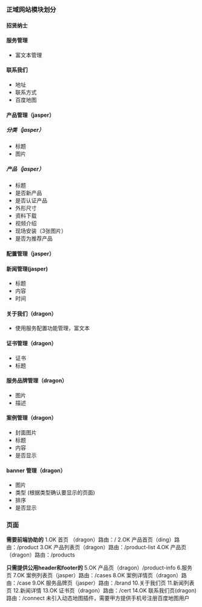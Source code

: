### 正域网站模块划分

#### 招贤纳士

#### 服务管理
- 富文本管理

#### 联系我们
- 地址
- 联系方式
- 百度地图

#### 产品管理（jasper）
##### 分类（jasper）
- 标题 
- 图片

##### 产品（jasper）
- 标题
- 是否新产品
- 是否认证产品
- 外形尺寸
- 资料下载
- 视频介绍
- 现场安装（3张图片）
- 是否为推荐产品

#### 配置管理（jasper）

#### 新闻管理(jasper)
- 标题
- 内容
- 时间


#### 关于我们（dragon）
- 使用服务配置功能管理，富文本

#### 证书管理（dragon）
- 证书
- 标题

#### 服务品牌管理（dragon）
- 图片
- 描述

#### 案例管理（dragon）
- 封面图片
- 标题
- 内容
- 是否显示

#### banner 管理（dragon）
- 图片
- 类型 (根据类型确认要显示的页面)
- 排序
- 是否显示





### 页面

**需要前端协助的**
1.OK 首页 （dragon）路由：/
2.OK 产品首页（ding）路由：/product
3.OK 产品列表页（dragon）路由：/product-list
4.OK 产品页（dragon）路由：/products

**只需提供公用header和footer的**
5.OK 产品页（dragon）/product-info
6.服务页
7.OK 案例列表页（jasper）路由：/cases
8.OK 案例详情页（dragon）路由：/case
9.OK 服务品牌页（jasper）路由：/brand
10.关于我们页
11.新闻列表页
12.新闻详情
13.OK 证书页（dragon）路由：/cert
14.OK 联系我们页(dragon) 路由：/connect
    未引入动态地图插件，需要甲方提供手机号注册百度地图用户
